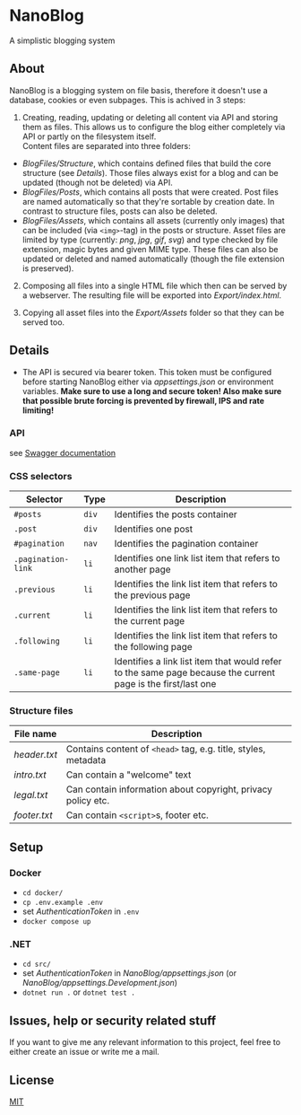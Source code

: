# NanoBlog
A simplistic blogging system

## About 
NanoBlog is a blogging system on file basis, therefore it doesn't use a database, cookies or even subpages.
This is achived in 3 steps:

1. Creating, reading, updating or deleting all content via API and storing them as files. 
This allows us to configure the blog either completely via API or partly on the filesystem itself.  
Content files are separated into three folders:
  - _BlogFiles/Structure_, which contains defined files that build the core structure (see _Details_).
  Those files always exist for a blog and can be updated (though not be deleted) via API.
  - _BlogFiles/Posts_, which contains all posts that were created. Post files are named automatically so that they're sortable 
  by creation date. In contrast to structure files, posts can also be deleted.
  - _BlogFiles/Assets_, which contains all assets (currently only images) that can be included (via `<img>`-tag) in the posts or structure.
  Asset files are limited by type (currently: _png_, _jpg_, _gif_, _svg_) and type checked by file extension, magic bytes and given MIME type.
  These files can also be updated or deleted and named automatically (though the file extension is preserved).

2. Composing all files into a single HTML file which then can be served by a webserver.
The resulting file will be exported into _Export/index.html_.

3. Copying all asset files into the _Export/Assets_ folder so that they can be served too.

## Details
- The API is secured via bearer token. This token must be configured before starting NanoBlog either via _appsettings.json_ or environment variables.
  **Make sure to use a long and secure token! Also make sure that possible brute forcing is prevented by firewall, IPS and rate limiting!**

### API
see [Swagger documentation](https://github.com/neon-JS/NanoBlog/blob/main/openapi.yaml)

### CSS selectors
Selector|Type|Description
-|-|-
`#posts`|`div`|Identifies the posts container
`.post`|`div`|Identifies one post
`#pagination`|`nav`|Identifies the pagination container
`.pagination-link`|`li`|Identifies one link list item that refers to another page
`.previous`|`li`|Identifies the link list item that refers to the previous page
`.current`|`li`|Identifies the link list item that refers to the current page
`.following`|`li`|Identifies the link list item that refers to the following page
`.same-page`|`li`|Identifies a link list item that would refer to the same page because the current page is the first/last one

### Structure files
File name|Description
-|-
_header.txt_|Contains content of `<head>` tag, e.g. title, styles, metadata
_intro.txt_|Can contain a "welcome" text
_legal.txt_|Can contain information about copyright, privacy policy etc.
_footer.txt_|Can contain `<script>`s, footer etc.

## Setup

### Docker
- `cd docker/`
- `cp .env.example .env`
- set _AuthenticationToken_ in `.env`
- `docker compose up`

### .NET
- `cd src/`
- set _AuthenticationToken_ in _NanoBlog/appsettings.json_ (or _NanoBlog/appsettings.Development.json_)
- `dotnet run .` or `dotnet test .`

## Issues, help or security related stuff
If you want to give me any relevant information to this project, feel free to either create an issue or write me a mail.

## License
[MIT](https://github.com/neon-JS/NanoBlog/blob/main/LICENSE)
